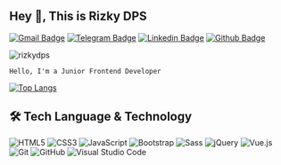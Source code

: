 ## Hey 👋, This is Rizky DPS
[![Gmail Badge](https://img.shields.io/badge/-Gmail-c14438?style=flat-square&logo=Gmail&logoColor=white&link=mailto:rzkydps@gmail.com)](mailto:rzkydps@gmail.com)
[![Telegram Badge](https://img.shields.io/badge/-Telegram-1ca0f1?style=flat-square&labelColor=1ca0f1&logo=telegram&logoColor=white&link=https://t.me/luiz740)](https://t.me/rizkydps)
[![Linkedin Badge](https://img.shields.io/badge/-rizkydps-0072b1?style=flat&logo=Linkedin&logoColor=white&link=https://www.linkedin.com/in/rizkydps/)](https://www.linkedin.com/in/rizkydps/) [![Github Badge](https://img.shields.io/badge/-rizkydps-grey?style=flat&logo=github&logoColor=white&link=https://github.com/rizkydps/)](https://www.github.com/rizkydps/)  
<p> <img src="https://komarev.com/ghpvc/?username=rizkydps" alt="rizkydps" /> </p>



    Hello, I'm a Junior Frontend Developer

[![Top Langs](https://github-readme-stats.vercel.app/api/top-langs/?username=rizkydps&layout=compact&text_color=daf7dc&bg_color=151515)](https://github.com/rizkydps/github-readme-stats)


## 🛠 Tech Language & Technology
![HTML5](https://img.shields.io/badge/-HTML5-E34F26?style=flat-square&logo=html5&logoColor=white)
![CSS3](https://img.shields.io/badge/-CSS3-1572B6?style=flat-square&logo=css3)
![JavaScript](https://img.shields.io/badge/-JavaScript-black?style=flat-square&logo=javascript)
![Bootstrap](https://img.shields.io/badge/-Bootstrap-563D7C?style=flat-square&logo=bootstrap)
![Sass](https://img.shields.io/badge/-Sass-%23CC6699?style=flat-square&logo=sass&logoColor=ffffff)
![jQuery](https://img.shields.io/badge/-jQuery-0769AD?style=flat-square&logo=jQuery&logoColor=white)
![Vue.js](https://img.shields.io/badge/-Vuejs-4FC08D?style=flat-square&logo=vue.js&logoColor=white)
![Git](https://img.shields.io/badge/-Git-F05032?style=flat-square&logo=git&logoColor=white)
![GitHub](https://img.shields.io/badge/-GitHub-181717?style=flat-square&logo=github)
![Visual Studio Code](https://img.shields.io/badge/-VSCode-007ACC?style=flat-square&logo=visual-studio-code&logoColor=white)



